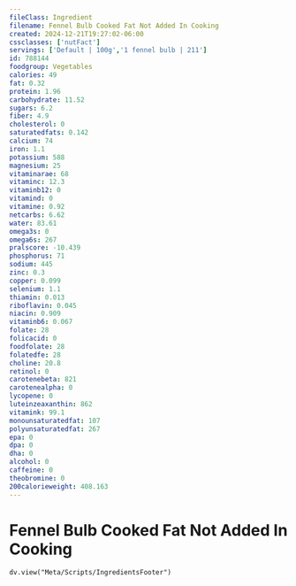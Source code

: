 ```yaml
---
fileClass: Ingredient
filename: Fennel Bulb Cooked Fat Not Added In Cooking
created: 2024-12-21T19:27:02-06:00
cssclasses: ['nutFact']
servings: ['Default | 100g','1 fennel bulb | 211']
id: 788144
foodgroup: Vegetables
calories: 49
fat: 0.32
protein: 1.96
carbohydrate: 11.52
sugars: 6.2
fiber: 4.9
cholesterol: 0
saturatedfats: 0.142
calcium: 74
iron: 1.1
potassium: 588
magnesium: 25
vitaminarae: 68
vitaminc: 12.3
vitaminb12: 0
vitamind: 0
vitamine: 0.92
netcarbs: 6.62
water: 83.61
omega3s: 0
omega6s: 267
pralscore: -10.439
phosphorus: 71
sodium: 445
zinc: 0.3
copper: 0.099
selenium: 1.1
thiamin: 0.013
riboflavin: 0.045
niacin: 0.909
vitaminb6: 0.067
folate: 28
folicacid: 0
foodfolate: 28
folatedfe: 28
choline: 20.8
retinol: 0
carotenebeta: 821
carotenealpha: 0
lycopene: 0
luteinzeaxanthin: 862
vitamink: 99.1
monounsaturatedfat: 107
polyunsaturatedfat: 267
epa: 0
dpa: 0
dha: 0
alcohol: 0
caffeine: 0
theobromine: 0
200calorieweight: 408.163
---
```


# Fennel Bulb Cooked Fat Not Added In Cooking

```dataviewjs
dv.view("Meta/Scripts/IngredientsFooter")
```